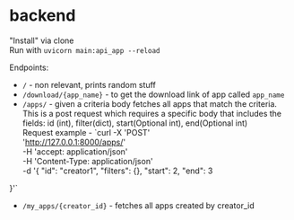 # backend

"Install" via clone  
Run with  `uvicorn main:api_app --reload`

Endpoints:

* `/` - non relevant, prints random stuff
* `/download/{app_name}` - to get the download link of app called `app_name`
* `/apps/` - given a criteria body fetches all apps that match the criteria.
This is a post request which requires a specific body that includes the fields: id (int), filter(dict), start(Optional int), end(Optional int)  
Request example - `curl -X 'POST' \
  'http://127.0.0.1:8000/apps/' \
  -H 'accept: application/json' \
  -H 'Content-Type: application/json' \
  -d '{
  "id": "creator1",
  "filters": {},
  "start": 2,
  "end": 3

}'`

* `/my_apps/{creator_id}` - fetches all apps created by creator_id
